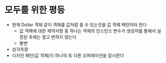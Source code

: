 # 모두를 위한 평등
- 현재 Dollar 객체 같이 객체를 값처럼 쓸 수 있는것을 값 객체 패턴이라 한다
    - 값 객체에 대한 제약사항 중 하나는 객체의 인스턴스 변수가 생성자를 통해서 설정된 후에는 결고 변하지 않는다
    - 불변
- 삼각측량
- 디자인 패턴(값 객체)이 하나의 또 다른 오퍼레이션을 암시한다